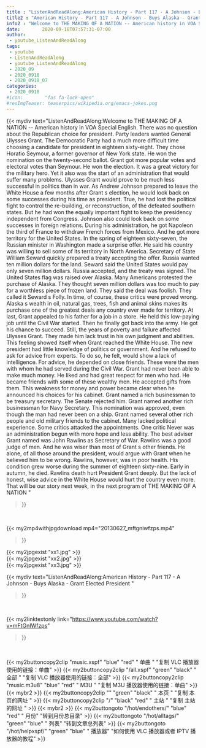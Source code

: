 ```yaml
---
title : "ListenAndReadAlong:American History - Part 117 - A Johnson - Buys Alaska - Grant Elected President "
title2 : "American History - Part 117 - A Johnson - Buys Alaska - Grant Elected President "
info2 : "Welcome to THE MAKING OF A NATION -- American history in VOA Special English. There was no question about the Republican choice for president. Party leaders wanted General Ulysses Grant. The Democratic Party had a much more difficult time choosing a candidate for president in eighteen sixty-eight. They chose Horatio Seymour, a former governor of New York state. He won the nomination on the twenty-second ballot. Grant got more popular votes and electoral votes than Seymour. He won the election. It was a great victory for the military hero. Yet it also was the start of an administration that would suffer many problems. Ulysses Grant would prove to be much less successful in politics than in war. As Andrew Johnson prepared to leave the White House a few months after Grant s election, he would look back on some successes during his time as president. True, he had lost the political fight to control the re-building, or reconstruction, of the defeated southern states. But he had won the equally important fight to keep the presidency independent from Congress. Johnson also could look back on some successes in foreign relations. During his administration, he got Napoleon the third of France to withdraw French forces from Mexico.  And he got more territory for the United States. In the spring of eighteen sixty-seven, the Russian minister in Washington made a surprise offer. He said his country was willing to sell some of its territory in North America. Secretary of State William  Seward quickly prepared a treaty accepting the offer. Russia wanted ten million dollars for the land. Seward said the United States would pay only seven million dollars. Russia accepted, and the treaty was signed. The United States flag was raised over Alaska. Many Americans protested the purchase of Alaska. They thought seven million dollars was too much to pay for a worthless piece of frozen land. They said the deal was foolish. They called it  Seward s Folly.  In time, of course, these critics were proved wrong. Alaska s wealth in oil, natural gas, trees, fish and animal skins makes its purchase one of the greatest deals any country ever made for territory. At last, Grant appealed to his father for a job in a store. He held this low-paying job until the Civil War started. Then he finally got back into the army. He got his chance to succeed. Still, the years of poverty and failure affected Ulysses Grant. They made him lack trust in his own judgment and abilities. This feeling showed itself when Grant reached the White House. The new president had little knowledge of politics or government. And he refused to ask for advice from experts. To do so, he felt, would show a lack of intelligence. For advice, he depended on close friends. These were the men with whom he had served during the Civil War. Grant had never been able to make much money.  He liked and had great respect for men who had. He became friends with some of these wealthy men. He accepted gifts from them. This weakness for money and power became clear when he announced his choices for his cabinet. Grant named a rich businessman to be treasury secretary. The Senate rejected him. Grant named another rich businessman for Navy Secretary. This nomination was approved, even though the man had never been on a ship. Grant named several other rich people and old military friends to the cabinet. Many lacked political experience. Some critics attacked the appointments. One critic    Never was an administration begun with more hope and less ability.  The best adviser Grant named was John Rawlins as Secretary of War. Rawlins was a good judge of men. And he was wiser than most of Grant s other friends. He alone, of all those around the president, would argue with Grant when he believed him to be wrong. Rawlins, however, was in poor health. His condition grew worse during the summer of eighteen sixty-nine. Early in autumn, he died. Rawlins  death hurt President Grant deeply. But the lack of honest, wise advice in the White House would hurt the country even more. That will be our story next week, in the next program of THE MAKING OF A NATION "
date:        2020-09-18T07:57:31-07:00
author:
 - youtube_ListenAndReadAlong
tags:
 - youtube
 - ListenAndReadAlong
 - youtube_ListenAndReadAlong
 - 2020_09
 - 2020_0918
 - 2020_0918_07
categories:
 - 2020_0918
#icon:        "fas fa-lock-open"
#resImgTeaser: teaserpics/wikipedia.org/emacs-jokes.png
---
```


{{< mydiv text="ListenAndReadAlong:Welcome to THE MAKING OF A NATION -- American history in VOA Special English. There was no question about the Republican choice for president. Party leaders wanted General Ulysses Grant. The Democratic Party had a much more difficult time choosing a candidate for president in eighteen sixty-eight. They chose Horatio Seymour, a former governor of New York state. He won the nomination on the twenty-second ballot. Grant got more popular votes and electoral votes than Seymour. He won the election. It was a great victory for the military hero. Yet it also was the start of an administration that would suffer many problems. Ulysses Grant would prove to be much less successful in politics than in war. As Andrew Johnson prepared to leave the White House a few months after Grant s election, he would look back on some successes during his time as president. True, he had lost the political fight to control the re-building, or reconstruction, of the defeated southern states. But he had won the equally important fight to keep the presidency independent from Congress. Johnson also could look back on some successes in foreign relations. During his administration, he got Napoleon the third of France to withdraw French forces from Mexico.  And he got more territory for the United States. In the spring of eighteen sixty-seven, the Russian minister in Washington made a surprise offer. He said his country was willing to sell some of its territory in North America. Secretary of State William  Seward quickly prepared a treaty accepting the offer. Russia wanted ten million dollars for the land. Seward said the United States would pay only seven million dollars. Russia accepted, and the treaty was signed. The United States flag was raised over Alaska. Many Americans protested the purchase of Alaska. They thought seven million dollars was too much to pay for a worthless piece of frozen land. They said the deal was foolish. They called it  Seward s Folly.  In time, of course, these critics were proved wrong. Alaska s wealth in oil, natural gas, trees, fish and animal skins makes its purchase one of the greatest deals any country ever made for territory. At last, Grant appealed to his father for a job in a store. He held this low-paying job until the Civil War started. Then he finally got back into the army. He got his chance to succeed. Still, the years of poverty and failure affected Ulysses Grant. They made him lack trust in his own judgment and abilities. This feeling showed itself when Grant reached the White House. The new president had little knowledge of politics or government. And he refused to ask for advice from experts. To do so, he felt, would show a lack of intelligence. For advice, he depended on close friends. These were the men with whom he had served during the Civil War. Grant had never been able to make much money.  He liked and had great respect for men who had. He became friends with some of these wealthy men. He accepted gifts from them. This weakness for money and power became clear when he announced his choices for his cabinet. Grant named a rich businessman to be treasury secretary. The Senate rejected him. Grant named another rich businessman for Navy Secretary. This nomination was approved, even though the man had never been on a ship. Grant named several other rich people and old military friends to the cabinet. Many lacked political experience. Some critics attacked the appointments. One critic    Never was an administration begun with more hope and less ability.  The best adviser Grant named was John Rawlins as Secretary of War. Rawlins was a good judge of men. And he was wiser than most of Grant s other friends. He alone, of all those around the president, would argue with Grant when he believed him to be wrong. Rawlins, however, was in poor health. His condition grew worse during the summer of eighteen sixty-nine. Early in autumn, he died. Rawlins  death hurt President Grant deeply. But the lack of honest, wise advice in the White House would hurt the country even more. That will be our story next week, in the next program of THE MAKING OF A NATION "
>}}
<br>


{{< my2mp4withjpgdownload mp4="20130627_mftgniwfzps.mp4"
>}}

{{< my2jpgexist "xx1.jpg" >}}<br>
{{< my2jpgexist "xx2.jpg" >}}<br>
{{< my2jpgexist "xx3.jpg" >}}<br>



{{< mydiv text="ListenAndReadAlong:American History - Part 117 - A Johnson - Buys Alaska - Grant Elected President "
>}}
<br>

{{< my2linktextonly link="https://www.youtube.com/watch?v=mFtGnIWfzps"
>}}


<br>

{{< my2buttoncopy2clip "music.xspf"        "blue"   "red"    " 单曲 "  "复制 VLC 播放器使用的链接：单曲" >}} {{< my2buttoncopy2clip "/all.xspf"         "green"  "black"  " 全部 "  "复制 VLC 播放器使用的链接：全部" >}} {{< my2buttoncopy2clip "music.m3u8"        "blue"   "red"    " M3U  "    "复制 M3U 播放器使用的链接：单曲" >}} {{< mybr2 >}} {{< my2buttoncopy2clip ""                  "green"  "black"  " 本页 "    "复制 本页的网址 " >}} {{< my2buttoncopy2clip "/"                 "black"  "red"    " 主站 "    "复制 主站的网址 " >}} {{< mybr2 >}} {{< my2buttongoto      "/hot/endothers/"   "blue"   "red"    " 月份"   "转到月份总目录" >}} {{< my2buttongoto      "/hot/alltags/"     "green"  "blue"   " 列表"   "转到文章总列表" >}} {{< my2buttongoto      "/hot/helpxspf/"    "green"  "blue"   " 播放器" "如何使用 VLC 播放器或者 IPTV 播放器的教程" >}} 
